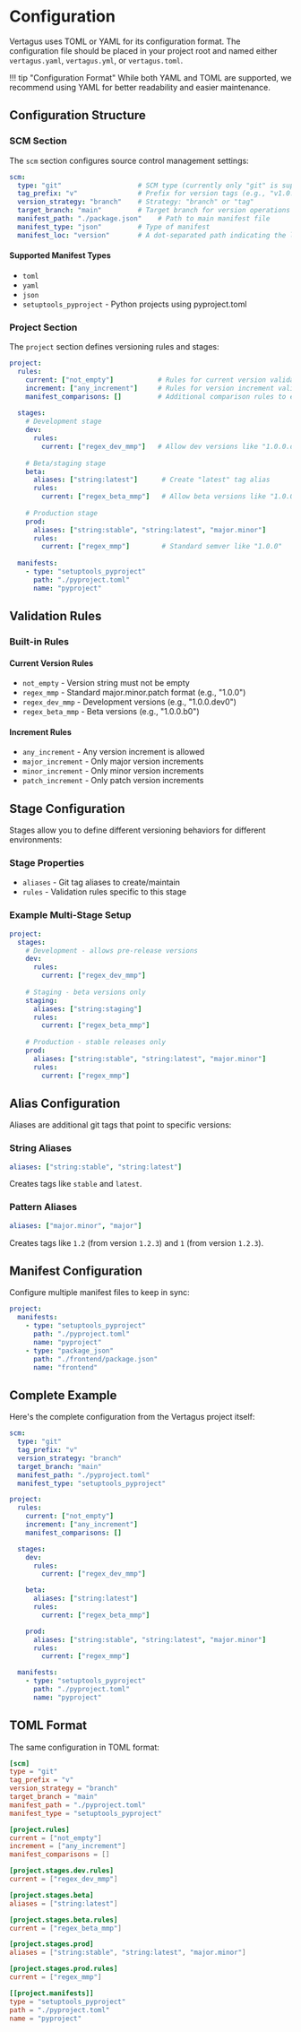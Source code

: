 # Configuration

Vertagus uses TOML or YAML for its configuration format. The configuration file should be placed in your project root and named either `vertagus.yaml`, `vertagus.yml`, or `vertagus.toml`.

!!! tip "Configuration Format"
    While both YAML and TOML are supported, we recommend using YAML for better readability and easier maintenance.

## Configuration Structure

### SCM Section

The `scm` section configures source control management settings:

```yaml
scm:
  type: "git"                   # SCM type (currently only "git" is supported)
  tag_prefix: "v"               # Prefix for version tags (e.g., "v1.0.0")
  version_strategy: "branch"    # Strategy: "branch" or "tag"
  target_branch: "main"         # Target branch for version operations
  manifest_path: "./package.json"    # Path to main manifest file
  manifest_type: "json"         # Type of manifest
  manifest_loc: "version"       # A dot-separated path indicating the location of the version within the manifest's object structure
```

#### Supported Manifest Types

- `toml` 
- `yaml`
- `json`
- `setuptools_pyproject` - Python projects using pyproject.toml

### Project Section

The `project` section defines versioning rules and stages:

```yaml
project:
  rules:
    current: ["not_empty"]           # Rules for current version validation
    increment: ["any_increment"]     # Rules for version increment validation
    manifest_comparisons: []         # Additional comparison rules to ensure version numbers in two manifests are in sync
  
  stages:
    # Development stage
    dev:
      rules:
        current: ["regex_dev_mmp"]   # Allow dev versions like "1.0.0.dev0"
    
    # Beta/staging stage
    beta:
      aliases: ["string:latest"]      # Create "latest" tag alias
      rules:
        current: ["regex_beta_mmp"]   # Allow beta versions like "1.0.0.b1"
    
    # Production stage
    prod:
      aliases: ["string:stable", "string:latest", "major.minor"]
      rules:
        current: ["regex_mmp"]        # Standard semver like "1.0.0"
  
  manifests:
    - type: "setuptools_pyproject"
      path: "./pyproject.toml"
      name: "pyproject"
```

## Validation Rules

### Built-in Rules

#### Current Version Rules

- `not_empty` - Version string must not be empty
- `regex_mmp` - Standard major.minor.patch format (e.g., "1.0.0")
- `regex_dev_mmp` - Development versions (e.g., "1.0.0.dev0")
- `regex_beta_mmp` - Beta versions (e.g., "1.0.0.b0")

#### Increment Rules

- `any_increment` - Any version increment is allowed
- `major_increment` - Only major version increments
- `minor_increment` - Only minor version increments  
- `patch_increment` - Only patch version increments

## Stage Configuration

Stages allow you to define different versioning behaviors for different environments:

### Stage Properties

- `aliases` - Git tag aliases to create/maintain
- `rules` - Validation rules specific to this stage

### Example Multi-Stage Setup

```yaml
project:
  stages:
    # Development - allows pre-release versions
    dev:
      rules:
        current: ["regex_dev_mmp"]
    
    # Staging - beta versions only
    staging:
      aliases: ["string:staging"]
      rules:
        current: ["regex_beta_mmp"]
    
    # Production - stable releases only
    prod:
      aliases: ["string:stable", "string:latest", "major.minor"]
      rules:
        current: ["regex_mmp"]
```

## Alias Configuration

Aliases are additional git tags that point to specific versions:

### String Aliases
```yaml
aliases: ["string:stable", "string:latest"]
```
Creates tags like `stable` and `latest`.

### Pattern Aliases
```yaml
aliases: ["major.minor", "major"]
```
Creates tags like `1.2` (from version `1.2.3`) and `1` (from version `1.2.3`).

## Manifest Configuration

Configure multiple manifest files to keep in sync:

```yaml
project:
  manifests:
    - type: "setuptools_pyproject"
      path: "./pyproject.toml"
      name: "pyproject"
    - type: "package_json"
      path: "./frontend/package.json"
      name: "frontend"
```

## Complete Example

Here's the complete configuration from the Vertagus project itself:

```yaml
scm:
  type: "git"
  tag_prefix: "v"
  version_strategy: "branch"
  target_branch: "main"
  manifest_path: "./pyproject.toml"
  manifest_type: "setuptools_pyproject"

project:
  rules:
    current: ["not_empty"]
    increment: ["any_increment"]
    manifest_comparisons: []

  stages:
    dev:
      rules:
        current: ["regex_dev_mmp"]

    beta:
      aliases: ["string:latest"]
      rules:
        current: ["regex_beta_mmp"]

    prod:
      aliases: ["string:stable", "string:latest", "major.minor"]
      rules:
        current: ["regex_mmp"]

  manifests:
    - type: "setuptools_pyproject"
      path: "./pyproject.toml"
      name: "pyproject"
```

## TOML Format

The same configuration in TOML format:

```toml
[scm]
type = "git"
tag_prefix = "v"
version_strategy = "branch"
target_branch = "main"
manifest_path = "./pyproject.toml"
manifest_type = "setuptools_pyproject"

[project.rules]
current = ["not_empty"]
increment = ["any_increment"]
manifest_comparisons = []

[project.stages.dev.rules]
current = ["regex_dev_mmp"]

[project.stages.beta]
aliases = ["string:latest"]

[project.stages.beta.rules]
current = ["regex_beta_mmp"]

[project.stages.prod]
aliases = ["string:stable", "string:latest", "major.minor"]

[project.stages.prod.rules]
current = ["regex_mmp"]

[[project.manifests]]
type = "setuptools_pyproject"
path = "./pyproject.toml"
name = "pyproject"
```
